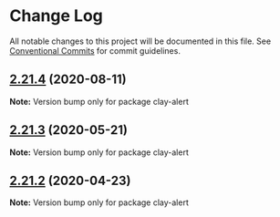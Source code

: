 # Change Log

All notable changes to this project will be documented in this file.
See [Conventional Commits](https://conventionalcommits.org) for commit guidelines.

## [2.21.4](https://github.com/liferay/clay/tree/master/packages/clay-alert/compare/v2.21.3...v2.21.4) (2020-08-11)

**Note:** Version bump only for package clay-alert





## [2.21.3](https://github.com/liferay/clay/tree/master/packages/clay-alert/compare/v2.21.2...v2.21.3) (2020-05-21)

**Note:** Version bump only for package clay-alert





## [2.21.2](https://github.com/liferay/clay/tree/master/packages/clay-alert/compare/v2.21.1...v2.21.2) (2020-04-23)

**Note:** Version bump only for package clay-alert
